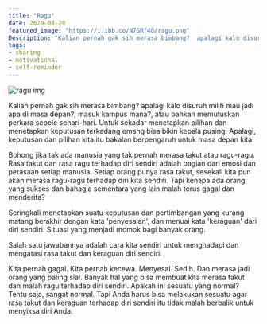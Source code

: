 ```yaml
---
title: "Ragu"
date: 2020-08-20
featured_image: "https://i.ibb.co/N7GRf40/ragu.png"
Description: "Kalian pernah gak sih merasa bimbang?  apalagi kalo disuruh milih mau jadi apa di masa depan?"
tags:
- sharing
- motivational
- self-reminder
---
```


![ragu img](/post/img/ragu/ragu.png#post-img)

Kalian pernah gak sih merasa bimbang?  apalagi kalo disuruh milih mau jadi apa di masa depan?, masuk kampus mana?, atau bahkan memutuskan perkara sepele sehari-hari. Untuk sekadar menetapkan pilihan dan menetapkan keputusan terkadang emang bisa bikin kepala pusing. Apalagi, keputusan dan pilihan kita itu bakalan berpengaruh untuk masa depan kita.

Bohong jika tak ada manusia yang tak pernah merasa takut atau ragu-ragu. Rasa takut dan rasa ragu terhadap diri sendiri adalah bagian dari emosi dan perasaan setiap manusia. Setiap orang punya rasa takut, sesekali kita pun akan merasa ragu-ragu terhadap diri kita sendiri. Tapi kenapa ada orang yang sukses dan bahagia sementara yang lain malah terus gagal dan menderita?

Seringkali menetapkan suatu keputusan dan pertimbangan yang kurang matang berakhir dengan kata 'penyesalan', dan menuai kata 'keraguan' dari diri sendiri. Situasi yang menjadi momok bagi banyak orang.

Salah satu jawabannya adalah cara kita sendiri untuk menghadapi dan mengatasi rasa takut dan keraguan diri sendiri.

Kita pernah gagal. Kita pernah kecewa. Menyesal. Sedih. Dan merasa jadi orang yang paling sial. Banyak hal yang bisa membuat kita merasa takut dan malah ragu terhadap diri sendiri. Apakah ini sesuatu yang normal? Tentu saja, sangat normal. Tapi Anda harus bisa melakukan sesuatu agar rasa takut dan keraguan terhadap diri sendiri itu tidak malah berbalik untuk menyiksa diri Anda.
